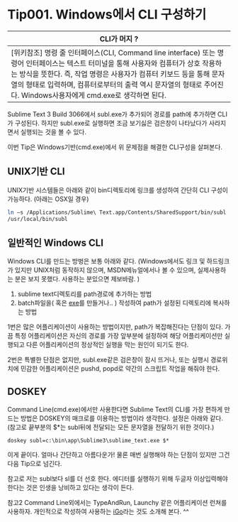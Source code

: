 # Tip001. Windows에서 CLI 구성하기

| CLI가 머지 ? |
| -- |
| [위키참조] 명령 줄 인터페이스(CLI, Command line interface) 또는 명령어 인터페이스는 텍스트 터미널을 통해 사용자와 컴퓨터가 상호 작용하는 방식을 뜻한다. 즉, 작업 명령은 사용자가 컴퓨터 키보드 등을 통해 문자열의 형태로 입력하며, 컴퓨터로부터의 출력 역시 문자열의 형태로 주어진다. Windows사용자에게 cmd.exe로 생각하면 된다. |

Sublime Text 3 Build 3066에서 subl.exe가 추가되어 경로를 path에 추가하면 CLI가 구성된다. 하지만 subl.exe로 실행하면 조금 보기싫은 검은창이 나타났다가 사라지면서 실행되는 것을 볼 수 있다.

이번 Tip은 Windows기반(cmd.exe)에서 위 문제점을 해결한 CLI구성을 살펴본다.

## UNIX기반 CLI

UNIX기반 시스템들은 아래와 같이 bin디렉토리에 링크를 생성하여 간단히 CLI 구성이 가능하다. (아래는 OSX일 경우)

```Bash
ln –s /Applications/Sublime\ Text.app/Contents/SharedSupport/bin/subl
/usr/local/bin/subl
```

## 일반적인 Windows CLI

Windows CLI를 만드는 방벙은 보통 아래와 같다. (Windows에서도 링크 및 하드링크가 있지만 UNIX처럼 동작하지 않으며, MSDN메뉴얼에서나 볼 수 있으며, 실제사용하는 분은 보지 못했다. 사용하는 분있으면 제보바람. )

1. sublime text디렉토리를 path경로에 추가하는 방법
2. batch파일을( 혹은 [ exe](https://scotch.io/tutorials/open-sublime-text-from-the-command-line-using-subl-exe-windows)를 만들거나.. ) 작성하여 path가 설정된 디렉토리에 복사하는 방법

1번은 많은 어플리케이션이 사용하는 방법이지만, path가 복잡해진다는 단점이 있다. 가끔 특정 어플리케이션은 자신의 경로를 가장 앞부분에 설정하여 해당 어플리케이션만 실행되고 다른 어플리케이션의 정상적인 실행을 막는 원인이 되기도 한다.

2번은 특별한 단점은 없지만, subl.exe같은 검은창이 잠시 뜨거나, 또는 실행시 경로위치에 민감한 어플리케이션은 pushd, popd로 약간의 스크립트 작업을 해줘야 한다.


## DOSKEY

Command Line(cmd.exe)에서만 사용한다면 Sublime Text의 CLI를 가장 편하게 만드는 방법은 DOSKEY의 매크로를 이용하는 방법이라 생각한다. 설정은 아래와 같다. (참고로 끝부분의 $*는 subl뒤에 전달되는 모든 문자열을 전달하기 위한 것이다.)

```batch
doskey subl=c:\bin\app\Sublime3\sublime_text.exe $*
```

이게 끝이다. 얼마나 간단하고 아름다운가! 물론 매번 실행해야 하는 단점이 있지만 그건 다음 Tip으로 넘긴다.

참고로 저는 subl보다 sl를 더 선호 한다. 에디터를 실행하기 위해 두글자 이상입력해야 한다는 것은 인생을 낭비하고 있다는 생각이 든다.

참고2 Command Line외에서는 TypeAndRun, Launchy 같은 어플리케이션 런쳐를 사용하자. 개인적으로 작성하여 사용하는  [iGo](https://github.com/daejinseok/iGo)라는 것도 소개해 본다. ^^